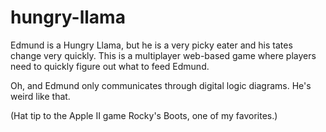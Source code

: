hungry-llama
============

Edmund is a Hungry Llama, but he is a very picky eater and his tates change very quickly. This is a multiplayer
web-based game where players need to quickly figure out what to feed Edmund.

Oh, and Edmund only communicates through digital logic diagrams. He's weird like that. 

(Hat tip to the Apple II game Rocky's Boots, one of my favorites.)
